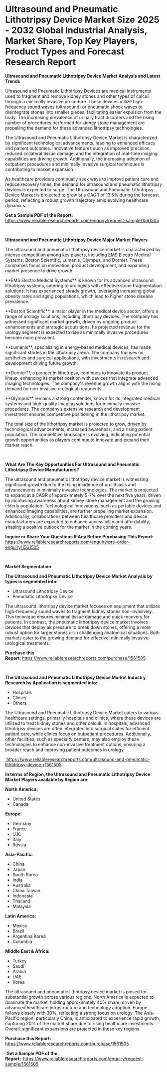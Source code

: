<p><h1>Ultrasound and Pneumatic Lithotripsy Device Market Size 2025 - 2032 Global Industrial Analysis, Market Share, Top Key Players, Product Types and Forecast Research Report</h1></p><p><strong>Ultrasound and Pneumatic Lithotripsy Device Market Analysis and Latest Trends</strong></p>
<p><p>Ultrasound and Pneumatic Lithotripsy Devices are medical instruments used to fragment and remove kidney stones and other types of calculi through a minimally invasive procedure. These devices utilize high-frequency sound waves (ultrasound) or pneumatic shock waves to disintegrate stones into smaller pieces, facilitating easier expulsion from the body. The increasing prevalence of urinary tract disorders and the rising number of procedures performed for kidney stone management are propelling the demand for these advanced lithotripsy technologies.</p><p>The Ultrasound and Pneumatic Lithotripsy Device Market is characterized by significant technological advancements, leading to enhanced efficacy and patient outcomes. Innovative features such as improved precision, reduced collateral tissue damage, and the integration of real-time imaging capabilities are driving growth. Additionally, the increasing adoption of outpatient procedures and minimally invasive surgical techniques is contributing to market expansion.</p><p>As healthcare providers continually seek ways to improve patient care and reduce recovery times, the demand for ultrasound and pneumatic lithotripsy devices is expected to surge. The Ultrasound and Pneumatic Lithotripsy Device Market is projected to grow at a CAGR of 13.5% during the forecast period, reflecting a robust growth trajectory amid evolving healthcare dynamics.</p></p>
<p><strong>Get a Sample PDF of the Report:&nbsp;</strong> <a href="https://www.reliableresearchreports.com/enquiry/request-sample/1561505?utm_campaign=41&utm_medium=2&utm_source=Github&utm_content=ia&utm_term=14042025&utm_id=ultrasound-and-pneumatic-lithotripsy-device">https://www.reliableresearchreports.com/enquiry/request-sample/1561505</a></p>
<p>&nbsp;</p>
<p><strong>Ultrasound and Pneumatic Lithotripsy Device Major Market Players</strong></p>
<p><p>The ultrasound and pneumatic lithotripsy device market is characterized by intense competition among key players, including EMS Electro Medical Systems, Boston Scientific, Lumenis, Olympus, and Dornier. These companies focus on innovation, product development, and expanding market presence to drive growth.</p><p>**EMS Electro Medical Systems** is known for its advanced ultrasound lithotripsy systems, catering to urologists with effective stone fragmentation solutions. It has experienced steady growth, leveraging increasing global obesity rates and aging populations, which lead to higher stone disease prevalence.</p><p>**Boston Scientific**, a major player in the medical device sector, offers a range of urology solutions, including lithotripsy devices. The company has witnessed significant market growth, driven by ongoing product enhancements and strategic acquisitions. Its projected revenue for the urology segment is expected to rise as minimally invasive procedures become more prevalent.</p><p>**Lumenis**, specializing in energy-based medical devices, has made significant strides in the lithotripsy arena. The company focuses on aesthetics and surgical applications, with investments in research and development driving future growth.</p><p>**Dornier**, a pioneer in lithotripsy, continues to innovate its product lineup, enhancing its market position with devices that integrate advanced imaging technologies. The company's revenue growth aligns with the rising demand for non-invasive urological treatments.</p><p>**Olympus** remains a strong contender, known for its integrated medical systems and high-quality imaging solutions for minimally invasive procedures. The company’s extensive research and development investment ensures competitive positioning in the lithotripsy market.</p><p>The total size of the lithotripsy market is projected to grow, driven by technological advancements, increased awareness, and a rising patient population. The competitive landscape is evolving, indicating potential growth opportunities as players continue to innovate and expand their market reach.</p></p>
<p>&nbsp;</p>
<p><strong>What Are The Key Opportunities For Ultrasound and Pneumatic Lithotripsy Device Manufacturers?</strong></p>
<p><p>The ultrasound and pneumatic lithotripsy device market is witnessing significant growth due to the rising incidence of urolithiasis and advancements in minimally invasive technologies. The market is projected to expand at a CAGR of approximately 5-7% over the next five years, driven by increasing awareness about kidney stone management and the growing elderly population. Technological innovations, such as portable devices and enhanced imaging capabilities, are further propelling market expansion. Additionally, collaborations between healthcare providers and device manufacturers are expected to enhance accessibility and affordability, shaping a positive outlook for the market in the coming years.</p></p>
<p><strong>Inquire or Share Your Questions If Any Before Purchasing This Report:</strong> <a href="https://www.reliableresearchreports.com/enquiry/pre-order-enquiry/1561505?utm_campaign=41&utm_medium=2&utm_source=Github&utm_content=ia&utm_term=14042025&utm_id=ultrasound-and-pneumatic-lithotripsy-device">https://www.reliableresearchreports.com/enquiry/pre-order-enquiry/1561505</a></p>
<p>&nbsp;</p>
<p><strong>Market Segmentation</strong></p>
<p><strong>The Ultrasound and Pneumatic Lithotripsy Device Market Analysis by types is segmented into:</strong></p>
<p><ul><li>Ultrasound Lithotripsy Device</li><li>Pneumatic Lithotripsy Device</li></ul></p>
<p><p>The ultrasound lithotripsy device market focuses on equipment that utilizes high-frequency sound waves to fragment kidney stones non-invasively. This technique ensures minimal tissue damage and quick recovery for patients. In contrast, the pneumatic lithotripsy device market involves devices that deploy air pressure to break down stones, offering a more robust option for larger stones or in challenging anatomical situations. Both markets cater to the growing demand for effective, minimally invasive urological treatments.</p></p>
<p><strong>Purchase this Report:&nbsp;</strong><a href="https://www.reliableresearchreports.com/purchase/1561505?utm_campaign=41&utm_medium=2&utm_source=Github&utm_content=ia&utm_term=14042025&utm_id=ultrasound-and-pneumatic-lithotripsy-device">https://www.reliableresearchreports.com/purchase/1561505</a></p>
<p>&nbsp;</p>
<p><strong>The Ultrasound and Pneumatic Lithotripsy Device Market Industry Research by Application is segmented into:</strong></p>
<p><ul><li>Hospitals</li><li>Clinics</li><li>Others</li></ul></p>
<p><p>The Ultrasound and Pneumatic Lithotripsy Device Market caters to various healthcare settings, primarily hospitals and clinics, where these devices are utilized to treat kidney stones and other calculi. In hospitals, advanced lithotripsy devices are often integrated into surgical suites for efficient patient care, while clinics focus on outpatient procedures. Additionally, other facilities, such as specialty centers, may also employ these technologies to enhance non-invasive treatment options, ensuring a broader reach and improving patient outcomes in urology.</p></p>
<p><a href="https://www.reliableresearchreports.com/ultrasound-and-pneumatic-lithotripsy-device-r1561505?utm_campaign=41&utm_medium=2&utm_source=Github&utm_content=ia&utm_term=14042025&utm_id=ultrasound-and-pneumatic-lithotripsy-device">&nbsp;https://www.reliableresearchreports.com/ultrasound-and-pneumatic-lithotripsy-device-r1561505</a></p>
<p><strong>In terms of Region, the Ultrasound and Pneumatic Lithotripsy Device Market Players available by Region are:</strong></p>
<p>
    <p> <strong> North America: </strong>
        <ul>
            <li>United States</li>
            <li>Canada</li>
        </ul>
        </p> 
    <p> <strong> Europe: </strong>
        <ul>
            <li>Germany</li>
            <li>France</li>
            <li>U.K.</li>
            <li>Italy</li>
            <li>Russia</li>
        </ul>
        </p> 
    <p> <strong> Asia-Pacific: </strong>
        <ul>
            <li>China</li>
            <li>Japan</li>
            <li>South Korea</li>
            <li>India</li>
            <li>Australia</li>
            <li>China Taiwan</li>
            <li>Indonesia</li>
            <li>Thailand</li>
            <li>Malaysia</li>
        </ul>
        </p> 
    <p> <strong> Latin America: </strong>
        <ul>
            <li>Mexico</li>
            <li>Brazil</li>
            <li>Argentina Korea</li>
            <li>Colombia</li>
        </ul>
        </p> 
    <p> <strong> Middle East & Africa: </strong>
        <ul>
            <li>Turkey</li>
            <li>Saudi</li>
            <li>Arabia</li>
            <li>UAE</li>
            <li>Korea</li>
        </ul>
    </p>
    </p>
<p><p>The ultrasound and pneumatic lithotripsy device market is poised for substantial growth across various regions. North America is expected to dominate the market, holding approximately 40% share, driven by advanced healthcare infrastructure and technology adoption. Europe follows closely with 30%, reflecting a strong focus on urology. The Asia-Pacific region, particularly China, is anticipated to experience rapid growth, capturing 20% of the market share due to rising healthcare investments. Overall, significant expansions are projected in these key regions.</p></p>
<p><strong>Purchase this Report: </strong><a href="https://www.reliableresearchreports.com/purchase/1561505?utm_campaign=41&utm_medium=2&utm_source=Github&utm_content=ia&utm_term=14042025&utm_id=ultrasound-and-pneumatic-lithotripsy-device">https://www.reliableresearchreports.com/purchase/1561505</a></p>
<p>&nbsp;<strong>Get a Sample PDF of the Report:&nbsp;&nbsp;</strong><a href="https://www.reliableresearchreports.com/enquiry/request-sample/1561505?utm_campaign=41&utm_medium=2&utm_source=Github&utm_content=ia&utm_term=14042025&utm_id=ultrasound-and-pneumatic-lithotripsy-device">https://www.reliableresearchreports.com/enquiry/request-sample/1561505</a></p>
<p><strong></strong></p>
<p><p></p><p></p><p></p></p>